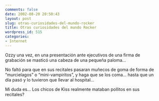 ```yaml
---
comments: false
date: 2002-08-20 20:50:43
layout: post
slug: otras-curiosidades-del-mundo-rocker
title: Otras curiosidades del mundo Rocker
wordpress_id: 515
categories:
- Internet
---
```


Ozzy una vez, en una presentación ante ejecutivos de una firma de grabación se masticó una cabeza de una pequeña paloma…





No faltó para que en sus recitales pasaran muñecos de goma de forma de “murcielagos” o “mini-vampiritos”, y haga que se los coma… hasta que un día pasó y lo tuvieron que llevar al hospital…





Mi duda es… Los chicos de Kiss realmente mataban pollitos en sus recitales?




 
